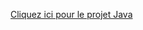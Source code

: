 [Cliquez ici pour le projet Java]([https://github.com/monutilisateur/monprojet](https://drive.google.com/drive/folders/1vFvU3B2RTZkJB0IDXdsm1TlW8D5cgnt_?usp=drive_link))
